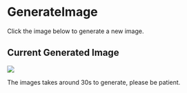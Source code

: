 # GenerateImage
Click the image below to generate a new image.
## Current Generated Image
[<img src='https://fileserver.matissetec.dev/output/similarImages/630649313860780043/7540817580/7540817580/png'>](https://github.com/MatissesProjects/GenerateImage/issues/new?title=Transform: )

The images takes around 30s to generate, please be patient.
